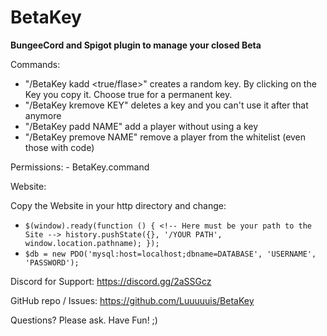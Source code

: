 # BetaKey
**BungeeCord and Spigot plugin to manage your closed Beta**

Commands:
- "/BetaKey kadd <true/flase>" creates a random key. By clicking on the Key you copy it. Choose true for a permanent key.
- "/BetaKey kremove KEY" deletes a key and you can't use it after that anymore
- "/BetaKey padd NAME" add a player without using a key
- "/BetaKey premove NAME" remove a player from the whitelist (even those with code)
  
Permissions: - BetaKey.command

Website:

Copy the Website in your http directory and change:
 - `$(window).ready(function () {
            <!-- Here must be your path to the Site -->
            history.pushState({}, '/YOUR PATH', window.location.pathname);
          });`
 - `$db = new PDO('mysql:host=localhost;dbname=DATABASE', 'USERNAME', 'PASSWORD');`
          

Discord for Support: https://discord.gg/2aSSGcz

GitHub repo / Issues: https://github.com/Luuuuuis/BetaKey

Questions? Please ask.
Have Fun! ;)

